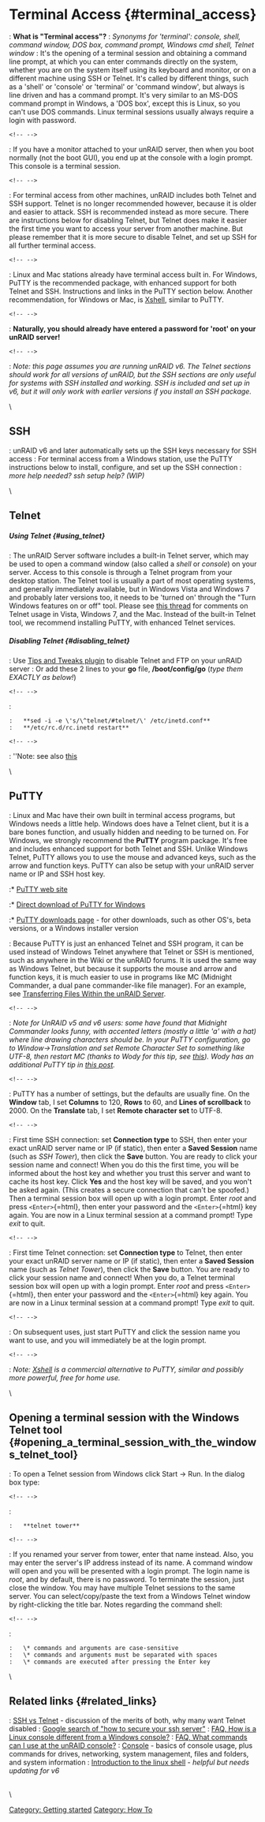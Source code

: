 # Terminal Access {#terminal_access}

:   **What is \"Terminal access\"?**
:   *Synonyms for \'terminal\': console, shell, command window, DOS box,
    command prompt, Windows cmd shell, Telnet window*
:   It\'s the opening of a terminal session and obtaining a command line
    prompt, at which you can enter commands directly on the system,
    whether you are on the system itself using its keyboard and monitor,
    or on a different machine using SSH or Telnet. It\'s called by
    different things, such as a \'shell\' or \'console\' or \'terminal\'
    or \'command window\', but always is line driven and has a command
    prompt. It\'s very similar to an MS-DOS command prompt in Windows, a
    \'DOS box\', except this is Linux, so you can\'t use DOS commands.
    Linux terminal sessions usually always require a login with
    password.

```{=html}
<!-- -->
```

:   If you have a monitor attached to your unRAID server, then when you
    boot normally (not the boot GUI), you end up at the console with a
    login prompt. This console is a terminal session.

```{=html}
<!-- -->
```

:   For terminal access from other machines, unRAID includes both Telnet
    and SSH support. Telnet is no longer recommended however, because it
    is older and easier to attack. SSH is recommended instead as more
    secure. There are instructions below for disabling Telnet, but
    Telnet does make it easier the first time you want to access your
    server from another machine. But please remember that it is more
    secure to disable Telnet, and set up SSH for all further terminal
    access.

```{=html}
<!-- -->
```

:   Linux and Mac stations already have terminal access built in. For
    Windows, PuTTY is the recommended package, with enhanced support for
    both Telnet and SSH. Instructions and links in the PuTTY section
    below. Another recommendation, for Windows or Mac, is
    [Xshell](http://www.netsarang.com/products/xsh_overview.html),
    similar to PuTTY.

```{=html}
<!-- -->
```

:   **Naturally, you should already have entered a password for \'root\'
    on your unRAID server!**

```{=html}
<!-- -->
```

:   *Note: this page assumes you are running unRAID v6. The Telnet
    sections should work for all versions of unRAID, but the SSH
    sections are only useful for systems with SSH installed and working.
    SSH is included and set up in v6, but it will only work with earlier
    versions if you install an SSH package.*

\

## SSH

:   unRAID v6 and later automatically sets up the SSH keys necessary for
    SSH access
:   For terminal access from a Windows station, use the PuTTY
    instructions below to install, configure, and set up the SSH
    connection
:   *more help needed? ssh setup help? (WIP)*

\

## Telnet

##### Using Telnet {#using_telnet}

:   The unRAID Server software includes a built-in Telnet server, which
    may be used to open a command window (also called a *shell* or
    *console*) on your server. Access to this console is through a
    Telnet program from your desktop station. The Telnet tool is usually
    a part of most operating systems, and generally immediately
    available, but in Windows Vista and Windows 7 and probably later
    versions too, it needs to be \'turned on\' through the \"Turn
    Windows features on or off\" tool. Please see [this
    thread](http://lime-technology.com/forum/index.php?topic=4092) for
    comments on Telnet usage in Vista, Windows 7, and the Mac. Instead
    of the built-in Telnet tool, we recommend installing PuTTY, with
    enhanced Telnet services.

##### Disabling Telnet {#disabling_telnet}

:   Use [Tips and Tweaks
    plugin](http://lime-technology.com/forum/index.php?topic=49233) to
    disable Telnet and FTP on your unRAID server
:   Or add these 2 lines to your **go** file, **/boot/config/go** (*type
    them EXACTLY as below!*)

```{=html}
<!-- -->
```

:

    :   **sed -i -e \'s/\^telnet/#telnet/\' /etc/inetd.conf**
    :   **/etc/rc.d/rc.inetd restart**

```{=html}
<!-- -->
```

:   \'\'Note: see also
    [this](http://lime-technology.com/wiki/index.php/Tips_and_Tweaks#Disable_Telnet_access)

\

## PuTTY

:   Linux and Mac have their own built in terminal access programs, but
    Windows needs a little help. Windows does have a Telnet client, but
    it is a bare bones function, and usually hidden and needing to be
    turned on. For Windows, we strongly recommend the **PuTTY** program
    package. It\'s free and includes enhanced support for both Telnet
    and SSH. Unlike Windows Telnet, PuTTY allows you to use the mouse
    and advanced keys, such as the arrow and function keys. PuTTY can
    also be setup with your unRAID server name or IP and SSH host key.

:\* [PuTTY web site](http://www.chiark.greenend.org.uk/~sgtatham/putty/)

:\* [Direct download of PuTTY for
Windows](http://the.earth.li/~sgtatham/putty/latest/x86/putty.exe)

:\* [PuTTY downloads
page](http://www.chiark.greenend.org.uk/~sgtatham/putty/download.html) -
for other downloads, such as other OS\'s, beta versions, or a Windows
installer version

:   Because PuTTY is just an enhanced Telnet and SSH program, it can be
    used instead of Windows Telnet anywhere that Telnet or SSH is
    mentioned, such as anywhere in the Wiki or the unRAID forums. It is
    used the same way as Windows Telnet, but because it supports the
    mouse and arrow and function keys, it is much easier to use in
    programs like MC (Midnight Commander, a dual pane commander-like
    file manager). For an example, see [Transferring Files Within the
    unRAID
    Server](Transferring_Files_Within_the_unRAID_Server "wikilink").

```{=html}
<!-- -->
```

:   *Note for UnRAID v5 and v6 users: some have found that Midnight
    Commander looks funny, with accented letters (mostly a little \'a\'
    with a hat) where line drawing characters should be. In your PuTTY
    configuration, go to Window-\>Translation and set Remote Character
    Set to something like UTF-8, then restart MC (thanks to Wody for
    this tip, see
    [this](http://lime-technology.com/forum/index.php?topic=18157)).
    Wody has an additional PuTTY tip in [this
    post](http://lime-technology.com/forum/index.php?topic=18157.msg162943#msg162943).*

```{=html}
<!-- -->
```

:   PuTTY has a number of settings, but the defaults are usually fine.
    On the **Window** tab, I set **Columns** to 120, **Rows** to 60, and
    **Lines of scrollback** to 2000. On the **Translate** tab, I set
    **Remote character set** to UTF-8.

```{=html}
<!-- -->
```

:   First time SSH connection: set **Connection type** to SSH, then
    enter your exact unRAID server name or IP (if static), then enter a
    **Saved Session** name (such as *SSH Tower*), then click the
    **Save** button. You are ready to click your session name and
    connect! When you do this the first time, you will be informed about
    the host key and whether you trust this server and want to cache its
    host key. Click **Yes** and the host key will be saved, and you
    won\'t be asked again. (This creates a secure connection that can\'t
    be spoofed.) Then a terminal session box will open up with a login
    prompt. Enter *root* and press `<Enter>`{=html}, then enter your
    password and the `<Enter>`{=html} key again. You are now in a Linux
    terminal session at a command prompt! Type *exit* to quit.

```{=html}
<!-- -->
```

:   First time Telnet connection: set **Connection type** to Telnet,
    then enter your exact unRAID server name or IP (if static), then
    enter a **Saved Session** name (such as *Telnet Tower*), then click
    the **Save** button. You are ready to click your session name and
    connect! When you do, a Telnet terminal session box will open up
    with a login prompt. Enter *root* and press `<Enter>`{=html}, then
    enter your password and the `<Enter>`{=html} key again. You are now
    in a Linux terminal session at a command prompt! Type *exit* to
    quit.

```{=html}
<!-- -->
```

:   On subsequent uses, just start PuTTY and click the session name you
    want to use, and you will immediately be at the login prompt.

```{=html}
<!-- -->
```

:   *Note: [Xshell](http://www.netsarang.com/products/xsh_overview.html)
    is a commercial alternative to PuTTY, similar and possibly more
    powerful, free for home use.*

\

## Opening a terminal session with the Windows Telnet tool {#opening_a_terminal_session_with_the_windows_telnet_tool}

:   To open a Telnet session from Windows click Start -\> Run. In the
    dialog box type:

```{=html}
<!-- -->
```

:

    :   **telnet tower**

```{=html}
<!-- -->
```

:   If you renamed your server from tower, enter that name instead.
    Also, you may enter the server's IP address instead of its name. A
    command window will open and you will be presented with a login
    prompt. The login name is *root*, and by default, there is no
    password. To terminate the session, just close the window. You may
    have multiple Telnet sessions to the same server. You can
    select/copy/paste the text from a Windows Telnet window by
    right-clicking the title bar. Notes regarding the command shell:

```{=html}
<!-- -->
```

:

    :   \* commands and arguments are case-sensitive
    :   \* commands and arguments must be separated with spaces
    :   \* commands are executed after pressing the Enter key

\

## Related links {#related_links}

:   [SSH vs
    Telnet](http://lime-technology.com/forum/index.php?topic=30273) -
    discussion of the merits of both, why many want Telnet disabled
:   [Google search of \"how to secure your ssh
    server\"](http://www.google.com/search?q=how+to+secure+your+ssh+server)
:   [FAQ, How is a Linux console different from a Windows
    console?](FAQ#How_is_a_Linux_console_different_from_a_Windows_console.3F "wikilink")
:   [FAQ, What commands can I use at the unRAID
    console?](FAQ#What_commands_can_I_use_at_the_unRAID_console.3F "wikilink")
:   [Console](Console "wikilink") - basics of console usage, plus
    commands for drives, networking, system management, files and
    folders, and system information
:   [Introduction to the linux
    shell](Introduction_to_the_linux_shell "wikilink") - *helpful but
    needs updating for v6*

\
\

[Category: Getting started](Category:_Getting_started "wikilink")
[Category: How To](Category:_How_To "wikilink")